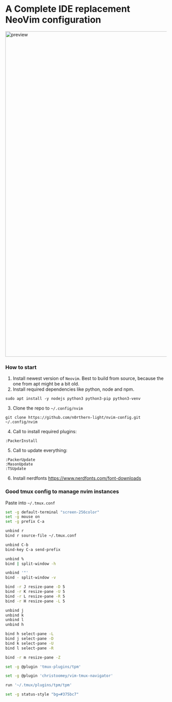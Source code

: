 # A Complete IDE replacement NeoVim configuration

<img width="1017" alt="preview" src="https://github.com/n0rthern-light/nvim-config/assets/45363185/99a67afd-f55e-4ccb-bedc-94451ed68f8b">

### How to start

1. Install newest version of `Neovim`. Best to build from source, because the one from apt might be a bit old.
2. Install required dependencies like python, node and npm.
```
sudo apt install -y nodejs python3 python3-pip python3-venv
```

3. Clone the repo to `~/.config/nvim`
```
git clone https://github.com/n0rthern-light/nvim-config.git ~/.config/nvim
```

4. Call to install required plugins:
```
:PackerInstall
```

5. Call to update everything:
```
:PackerUpdate
:MasonUpdate
:TSUpdate
```
6. Install nerdfonts
https://www.nerdfonts.com/font-downloads

### Good tmux config to manage nvim instances
Paste into `~/.tmux.conf`
```zsh
set -g default-terminal "screen-256color"
set -g mouse on
set -g prefix C-a

unbind r
bind r source-file ~/.tmux.conf

unbind C-b
bind-key C-a send-prefix

unbind %
bind | split-window -h

unbind '"'
bind - split-window -v

bind -r J resize-pane -D 5
bind -r K resize-pane -U 5
bind -r L resize-pane -R 5
bind -r H resize-pane -L 5

unbind j
unbind k
unbind l
unbind h

bind h select-pane -L
bind j select-pane -D
bind k select-pane -U
bind l select-pane -R

bind -r m resize-pane -Z

set -g @plugin 'tmux-plugins/tpm'

set -g @plugin 'christoomey/vim-tmux-navigator'

run '~/.tmux/plugins/tpm/tpm'

set -g status-style "bg=#375bc7"
```
